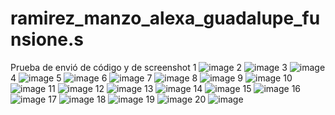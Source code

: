 # ramirez_manzo_alexa_guadalupe_funsione.s
Prueba de envió de código y de screenshot
1
![image](https://github.com/user-attachments/assets/4f56cfc8-3ab2-4cc5-8ca9-3f84d2a042c3)
2
![image](https://github.com/user-attachments/assets/5ab23827-1d64-42e9-b6f2-d1b2596310eb)
3
![image](https://github.com/user-attachments/assets/19f37400-5044-4f87-8c65-ae8305efbab4)
4
![image](https://github.com/user-attachments/assets/bbbdb316-af87-4371-b473-f62f40736735)
5
![image](https://github.com/user-attachments/assets/084c1cca-ca2f-4416-9d85-8e7619bda7bb)
6
![image](https://github.com/user-attachments/assets/742e5cf9-f467-4f7d-83df-2044a0984460)
7
![image](https://github.com/user-attachments/assets/1d7ffdac-6553-47bb-86f7-c1fabc1e6589)
8
![image](https://github.com/user-attachments/assets/89cf4bc5-4be0-4b62-bde1-589f743f79e6)
9
![image](https://github.com/user-attachments/assets/c8cf2ec9-4d2c-4697-ad20-b250e1f55a88)
10
![image](https://github.com/user-attachments/assets/db70a000-8c19-4fbf-bfc0-5522082df818)
11
![image](https://github.com/user-attachments/assets/ceb6e8a1-cd09-4eca-8d35-ffd1b21fdf85)
12
![image](https://github.com/user-attachments/assets/4ad94f6c-1689-4e90-b895-7e32ef456521)
13
![image](https://github.com/user-attachments/assets/41b5547b-5242-4f62-9811-89c88d8293e4)
14
![image](https://github.com/user-attachments/assets/968411ba-21b3-41b9-9242-3e164173a1f4)
15
![image](https://github.com/user-attachments/assets/88a4ab24-8290-4c21-9ff0-10c1b9e80ea8)
16
![image](https://github.com/user-attachments/assets/60dae560-f3af-4b59-84d8-d12ca70e34da)
17
![image](https://github.com/user-attachments/assets/1703bbc5-4b62-40df-aa74-7b9f9921c0ae)
18
![image](https://github.com/user-attachments/assets/e5495b67-1c63-4e84-a4de-ebad0827a6ac)
19
![image](https://github.com/user-attachments/assets/a9219b94-019d-48c3-b710-fd6aa394a00e)
20
![image](https://github.com/user-attachments/assets/34aed0cb-9509-4f7b-b079-baf5a99d21a8)

